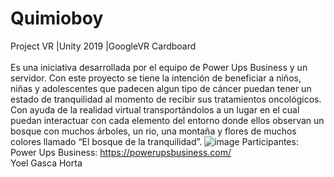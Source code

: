 # Quimioboy
 Project VR
 |Unity 2019
 |GoogleVR Cardboard <br/> <br/>
Es una iniciativa desarrollada por el equipo de Power Ups Business y un servidor. Con este proyecto se tiene la intención de beneficiar a niños, niñas y adolescentes que padecen algun tipo de cáncer puedan tener un estado de tranquilidad al momento de recibir sus tratamientos oncológicos. Con ayuda de la realidad virtual transportándolos a un lugar en el cual puedan interactuar con cada elemento del entorno donde ellos observan un bosque con muchos árboles, un rio, una montaña y flores de muchos colores llamado “El bosque de la tranquilidad”.
![image](https://user-images.githubusercontent.com/83617933/195453602-3d8096ec-9313-4f7c-81ff-8bd337ba9ad1.png)
Participantes:
<br>
Power Ups Business: https://powerupsbusiness.com/
<br>
Yoel Gasca Horta
